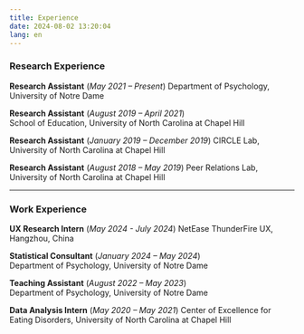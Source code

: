 ```yaml
---
title: Experience
date: 2024-08-02 13:20:04
lang: en
---
```


### Research Experience

**Research Assistant** (*May 2021 – Present*) 
Department of Psychology, University of Notre Dame

**Research Assistant** (*August 2019 – April 2021*)  
School of Education, University of North Carolina at Chapel Hill

**Research Assistant** (*January 2019 – December 2019*) 
CIRCLE Lab, University of North Carolina at Chapel Hill

**Research Assistant** (*August 2018 – May 2019*)
Peer Relations Lab, University of North Carolina at Chapel Hill

---

### Work Experience

**UX Research Intern** (*May 2024 - July 2024*)
NetEase ThunderFire UX, Hangzhou, China

**Statistical Consultant** (*January 2024 – May 2024*)  
Department of Psychology, University of Notre Dame

**Teaching Assistant** (*August 2022 – May 2023*)  
Department of Psychology, University of Notre Dame

**Data Analysis Intern** (*May 2020 – May 2021*) 
Center of Excellence for Eating Disorders, University of North Carolina at Chapel Hill


